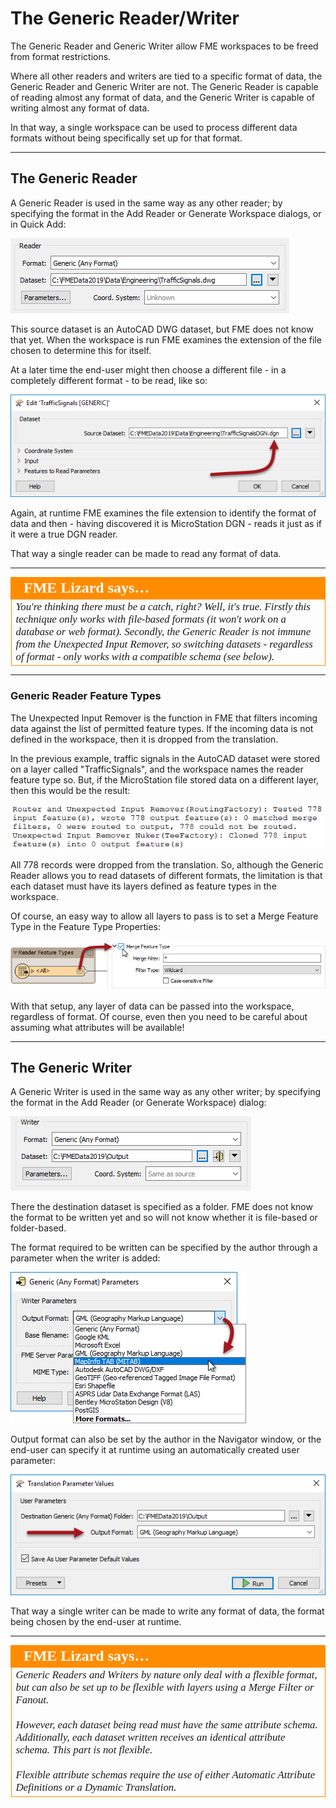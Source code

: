 # The Generic Reader/Writer

The Generic Reader and Generic Writer allow FME workspaces to be freed from format restrictions.

Where all other readers and writers are tied to a specific format of data, the Generic Reader and Generic Writer are not. The Generic Reader is capable of reading almost any format of data, and the Generic Writer is capable of writing almost any format of data.

In that way, a single workspace can be used to process different data formats without being specifically set up for that format.

--- 

## The Generic Reader ##

A Generic Reader is used in the same way as any other reader; by specifying the format in the Add Reader or Generate Workspace dialogs, or in Quick Add:

![](./Images/Img3.025.SettingGenericReader.png)

This source dataset is an AutoCAD DWG dataset, but FME does not know that yet. When the workspace is run FME examines the extension of the file chosen to determine this for itself.

At a later time the end-user might then choose a different file - in a completely different format - to be read, like so:

![](./Images/Img3.026.GenericReaderDataSelect.png)

Again, at runtime FME examines the file extension to identify the format of data and then - having discovered it is MicroStation DGN - reads it just as if it were a true DGN reader.

That way a single reader can be made to read any format of data.

---

<table style="border-spacing: 0px">
<tr>
<td style="vertical-align:middle;background-color:darkorange;border: 2px solid darkorange">
<i class="fa fa-quote-left fa-lg fa-pull-left fa-fw" style="color:white;padding-right: 12px;vertical-align:text-top"></i>
<span style="color:white;font-size:x-large;font-weight: bold;font-family:serif">FME Lizard says…</span>
</td>
</tr>

<tr>
<td style="border: 1px solid darkorange">
<span style="font-family:serif; font-style:italic; font-size:larger">
You're thinking there must be a catch, right? Well, it's true. Firstly this technique only works with file-based formats (it won't work on a database or web format). Secondly, the Generic Reader is not immune from the Unexpected Input Remover, so switching datasets - regardless of format - only works with a compatible schema (see below).
</span>
</td>
</tr>
</table>

---

### Generic Reader Feature Types ###
The Unexpected Input Remover is the function in FME that filters incoming data against the list of permitted feature types. If the incoming data is not defined in the workspace, then it is dropped from the translation. 

In the previous example, traffic signals in the AutoCAD dataset were stored on a layer called "TrafficSignals", and the workspace names the reader feature type so. But, if the MicroStation file stored data on a different layer, then this would be the result:

![](./Images/Img3.027.GenericReaderUnexpectedInput.png)

All 778 records were dropped from the translation. So, although the Generic Reader allows you to read datasets of different formats, the limitation is that each dataset must have its layers defined as feature types in the workspace.

Of course, an easy way to allow all layers to pass is to set a Merge Feature Type in the Feature Type Properties:

![](./Images/Img3.028.GenericReaderMergeFilter.png)

With that setup, any layer of data can be passed into the workspace, regardless of format. Of course, even then you need to be careful about assuming what attributes will be available!

---

## The Generic Writer ##

A Generic Writer is used in the same way as any other writer; by specifying the format in the Add Reader (or Generate Workspace) dialog:

![](./Images/Img3.031.SettingGenericWriter.png)

There the destination dataset is specified as a folder. FME does not know the format to be written yet and so will not know whether it is file-based or folder-based.

The format required to be written can be specified by the author through a parameter when the writer is added:

![](./Images/Img3.032.GenericWriterSetFormat.png)

Output format can also be set by the author in the Navigator window, or the end-user can specify it at runtime using an automatically created user parameter:

![](./Images/Img3.033.GenericWriterUserParameter.png)

That way a single writer can be made to write any format of data, the format being chosen by the end-user at runtime.

---

<table style="border-spacing: 0px">
<tr>
<td style="vertical-align:middle;background-color:darkorange;border: 2px solid darkorange">
<i class="fa fa-quote-left fa-lg fa-pull-left fa-fw" style="color:white;padding-right: 12px;vertical-align:text-top"></i>
<span style="color:white;font-size:x-large;font-weight: bold;font-family:serif">FME Lizard says…</span>
</td>
</tr>

<tr>
<td style="border: 1px solid darkorange">
<span style="font-family:serif; font-style:italic; font-size:larger">
Generic Readers and Writers by nature only deal with a flexible format, but can also be set up to be flexible with layers using a Merge Filter or Fanout.
<br><br>However, each dataset being read must have the same attribute schema. Additionally, each dataset written receives an identical attribute schema. This part is not flexible.
<br><br>Flexible attribute schemas require the use of either Automatic Attribute Definitions or a Dynamic Translation.
</span>
</td>
</tr>
</table>
